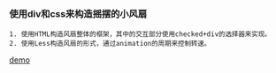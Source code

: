 ### 使用div和css来构造摇摆的小风扇

    1. 使用HTML构造风扇整体的框架，其中的交互部分使用checked+div的选择器来实现。
    2. 使用Less构造风扇的形式，通过animation的周期来控制转速。
    
[demo](https://muyucat.github.io/Fan/./index.html)
